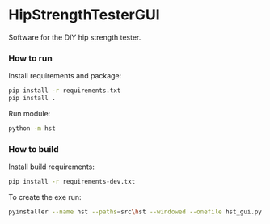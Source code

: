 # HipStrengthTesterGUI

Software for the DIY hip strength tester.

### How to run

Install requirements and package:
```bash
pip install -r requirements.txt
pip install .
```

Run module:
```bash
python -m hst
```

### How to build

Install build requirements:
```bash
pip install -r requirements-dev.txt
```

To create the exe run:
```bash
pyinstaller --name hst --paths=src\hst --windowed --onefile hst_gui.py
```